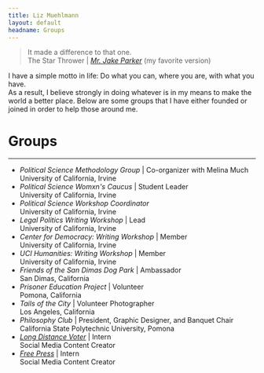 ```yaml
---
title: Liz Muehlmann
layout: default
headname: Groups
---
```


<!-- <div class = "container justify-content-center">
  <div class="row">
    <div class= "col-1">
    </div>

   <div class="col-10"> -->
<blockquote class = "blockquote">It made a difference to that one.
<footer class="blockquote-footer">The Star Thrower | <cite title="Source Title"><a href = "https://mrjakeparker.tumblr.com/post/87041680432/star-thrower-is-based-off-of-this-story-which-was">Mr. Jake Parker</a></cite> (my favorite version)</footer>
</blockquote>
      
I have a simple motto in life: Do what you can, where you are, with what you have. <br>
As a result, I believe strongly in doing whatever is in my means to make the world a better place. Below are some groups that I have either founded or joined in order to help those around me.</p>

<h1>Groups</h1>
<hr class = "h-line">

- <i>Political Science Methodology Group</i> | Co-organizer with Melina Much  
  University of California, Irvine
- <i>Political Science Womxn's Caucus</i> | Student Leader  
  University of California, Irvine
- <i>Political Science Workshop Coordinator</i>  
  University of California, Irvine
- <i>Legal Politics Writing Workshop </i>| Lead  
  University of California, Irvine
- <i>Center for Democracy: Writing Workshop</i> | Member  
  University of California, Irvine
- <i>UCI Humanities: Writing Workshop</i> | Member  
  University of California, Irvine
- <i>Friends of the San Dimas Dog Park</i> | Ambassador  
  San Dimas, California
- <i>Prisoner Education Project</i> | Volunteer  
  Pomona, California
- <i>Tails of the City</i> | Volunteer Photographer  
  Los Angeles, California
- <i>Philosophy Club</i> | President, Graphic Designer, and Banquet Chair  
  California State Polytechnic University, Pomona
- <i><a href = "https://www.voteamerica.com/">Long Distance Voter</a></i> | Intern  
  Social Media Content Creator
- <i><a href = "https://www.freepress.net/">Free Press</a></i> | Intern  
  Social Media Content Creator
